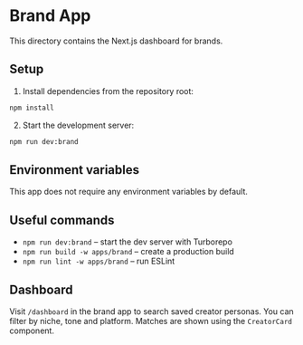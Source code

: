 # Brand App

This directory contains the Next.js dashboard for brands.

## Setup

1. Install dependencies from the repository root:

```bash
npm install
```

2. Start the development server:

```bash
npm run dev:brand
```

## Environment variables

This app does not require any environment variables by default.

## Useful commands

- `npm run dev:brand` – start the dev server with Turborepo
- `npm run build -w apps/brand` – create a production build
- `npm run lint -w apps/brand` – run ESLint

## Dashboard

Visit `/dashboard` in the brand app to search saved creator personas. You can filter by niche, tone and platform. Matches are shown using the `CreatorCard` component.
